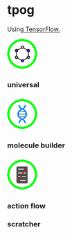 # tpog
Using<a href="https://github.com/tensorflow/tensorflow"> TensorFlow.</a>

<img src= "/img/a4u_icon.png"/> <h3> universal <h3/> 

<img src= "/img/mba_icon.png"/> <h3> molecule builder <h3/>

<img src= "/img/gpa_icon.png"/> <h3> action flow <h3/>

<h3>scratcher<h3/>

